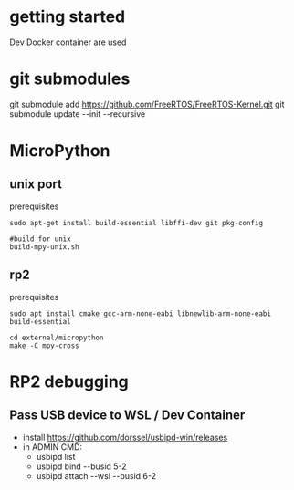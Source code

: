 
# getting started
Dev Docker container are used

# git submodules

git submodule add https://github.com/FreeRTOS/FreeRTOS-Kernel.git
git submodule update --init --recursive


# MicroPython

## unix port
prerequisites
~~~
sudo apt-get install build-essential libffi-dev git pkg-config
~~~

~~~
#build for unix
build-mpy-unix.sh
~~~


## rp2
prerequisites
~~~
sudo apt install cmake gcc-arm-none-eabi libnewlib-arm-none-eabi build-essential
~~~

~~~
cd external/micropython
make -C mpy-cross
~~~


# RP2 debugging
## Pass USB device to WSL / Dev Container
* install https://github.com/dorssel/usbipd-win/releases
* in ADMIN CMD:
    * usbipd list
    * usbipd bind --busid 5-2
    * usbipd attach --wsl --busid 6-2



# 